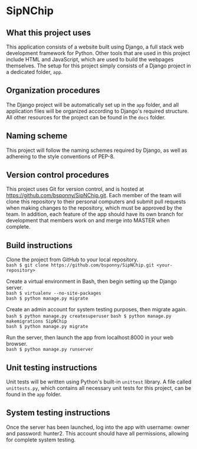 # SipNChip

## What this project uses

This application consists of a website built using Django, a full stack web development framework for Python. Other tools that are used in this project include HTML and JavaScript, which are used to build the webpages themselves. The setup for this project simply consists of a Django project in a dedicated folder, `app`.

## Organization procedures

The Django project will be automatically set up in the `app` folder, and all application files will be organized according to Django's required structure. All other resources for the project can be found in the `docs` folder.

## Naming scheme

This project will follow the naming schemes required by Django, as well as adhereing to the style conventions of PEP-8.

## Version control procedures

This project uses Git for version control, and is hosted at https://github.com/bsponny/SipNChip.git. Each member of the team will clone this repository to their personal computers and submit pull requests when making changes to the repository, which must be approved by the team. In addition, each feature of the app should have its own branch for development that members work on and merge into MASTER when complete.

## Build instructions

Clone the project from GitHub to your local repository.  
`bash $ git clone https://github.com/bsponny/SipNChip.git <your-repository>`  

Create a virtual environment in Bash, then begin setting up the Django server.  
`bash $ virtualenv --no-site-packages`  
`bash $ python manage.py migrate` 

Create an admin account for system testing purposes, then migrate again.  
`bash $ python manage.py createsuperuser` 
`bash $ python manage.py makemigrations SipNChip`  
`bash $ python manage.py migrate`  

Run the server, then launch the app from localhost:8000 in your web browser.  
`bash $ python manage.py runserver`  

## Unit testing instructions

Unit tests will be written using Python's built-in `unittest` library. A file called `unittests.py`, which contains all necessary unit tests for this project, can be found in the `app` folder.

## System testing instructions

Once the server has been launched, log into the app with username: owner and password: hunter2. This account should have all permissions, allowing for complete system testing.